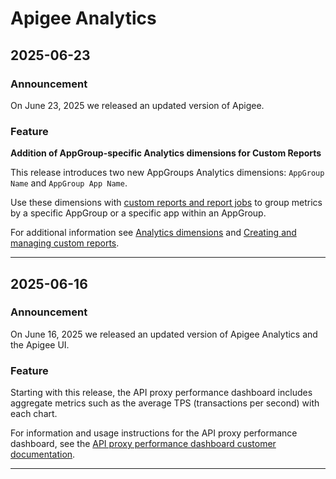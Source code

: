 # Apigee Analytics

## 2025-06-23

### Announcement

On June 23, 2025 we released an updated version of Apigee.

### Feature

**Addition of AppGroup-specific Analytics dimensions for Custom Reports**

This release introduces two new AppGroups Analytics dimensions: `AppGroup Name` and `AppGroup App Name`.

Use these dimensions with [custom reports and report jobs](https://cloud.google.com/apigee/docs/api-platform/analytics/create-custom-reports) to group metrics by a specific AppGroup or a specific app within an AppGroup.

For additional information see [Analytics dimensions](https://cloud.google.com/apigee/docs/api-platform/analytics/analytics-reference#dimensions) and [Creating and managing custom reports](https://cloud.google.com/apigee/docs/api-platform/analytics/create-custom-reports).

---
## 2025-06-16

### Announcement

On June 16, 2025 we released an updated version of Apigee Analytics and the Apigee UI.

### Feature

Starting with this release, the API proxy performance dashboard includes aggregate metrics such as the average TPS (transactions per second) with each chart.

For information and usage instructions for the API proxy performance dashboard, see the [API proxy performance dashboard customer documentation](https://cloud.google.com/apigee/docs/api-platform/analytics/api-proxy-performance-dashboard).

---
